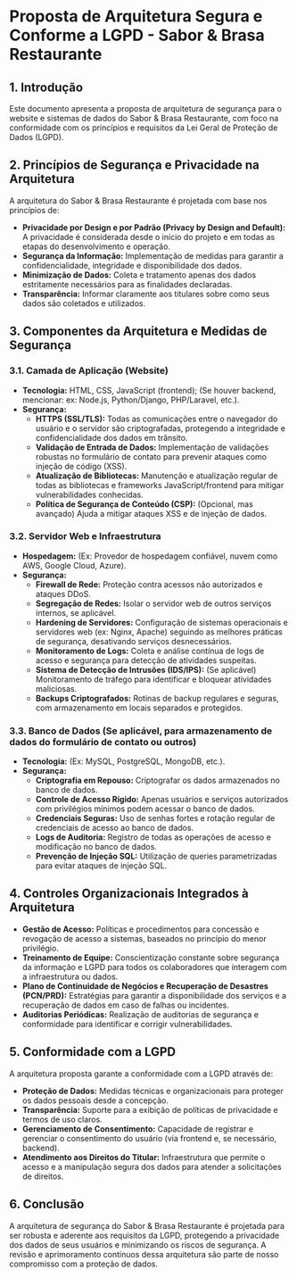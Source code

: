 # Proposta de Arquitetura Segura e Conforme a LGPD - Sabor & Brasa Restaurante

## 1. Introdução
Este documento apresenta a proposta de arquitetura de segurança para o website e sistemas de dados do Sabor & Brasa Restaurante, com foco na conformidade com os princípios e requisitos da Lei Geral de Proteção de Dados (LGPD).

## 2. Princípios de Segurança e Privacidade na Arquitetura
A arquitetura do Sabor & Brasa Restaurante é projetada com base nos princípios de:
* **Privacidade por Design e por Padrão (Privacy by Design and Default):** A privacidade é considerada desde o início do projeto e em todas as etapas do desenvolvimento e operação.
* **Segurança da Informação:** Implementação de medidas para garantir a confidencialidade, integridade e disponibilidade dos dados.
* **Minimização de Dados:** Coleta e tratamento apenas dos dados estritamente necessários para as finalidades declaradas.
* **Transparência:** Informar claramente aos titulares sobre como seus dados são coletados e utilizados.

## 3. Componentes da Arquitetura e Medidas de Segurança

### 3.1. Camada de Aplicação (Website)
* **Tecnologia:** HTML, CSS, JavaScript (frontend); (Se houver backend, mencionar: ex: Node.js, Python/Django, PHP/Laravel, etc.).
* **Segurança:**
    * **HTTPS (SSL/TLS):** Todas as comunicações entre o navegador do usuário e o servidor são criptografadas, protegendo a integridade e confidencialidade dos dados em trânsito.
    * **Validação de Entrada de Dados:** Implementação de validações robustas no formulário de contato para prevenir ataques como injeção de código (XSS).
    * **Atualização de Bibliotecas:** Manutenção e atualização regular de todas as bibliotecas e frameworks JavaScript/frontend para mitigar vulnerabilidades conhecidas.
    * **Política de Segurança de Conteúdo (CSP):** (Opcional, mas avançado) Ajuda a mitigar ataques XSS e de injeção de dados.

### 3.2. Servidor Web e Infraestrutura
* **Hospedagem:** (Ex: Provedor de hospedagem confiável, nuvem como AWS, Google Cloud, Azure).
* **Segurança:**
    * **Firewall de Rede:** Proteção contra acessos não autorizados e ataques DDoS.
    * **Segregação de Redes:** Isolar o servidor web de outros serviços internos, se aplicável.
    * **Hardening de Servidores:** Configuração de sistemas operacionais e servidores web (ex: Nginx, Apache) seguindo as melhores práticas de segurança, desativando serviços desnecessários.
    * **Monitoramento de Logs:** Coleta e análise contínua de logs de acesso e segurança para detecção de atividades suspeitas.
    * **Sistema de Detecção de Intrusões (IDS/IPS):** (Se aplicável) Monitoramento de tráfego para identificar e bloquear atividades maliciosas.
    * **Backups Criptografados:** Rotinas de backup regulares e seguras, com armazenamento em locais separados e protegidos.

### 3.3. Banco de Dados (Se aplicável, para armazenamento de dados do formulário de contato ou outros)
* **Tecnologia:** (Ex: MySQL, PostgreSQL, MongoDB, etc.).
* **Segurança:**
    * **Criptografia em Repouso:** Criptografar os dados armazenados no banco de dados.
    * **Controle de Acesso Rígido:** Apenas usuários e serviços autorizados com privilégios mínimos podem acessar o banco de dados.
    * **Credenciais Seguras:** Uso de senhas fortes e rotação regular de credenciais de acesso ao banco de dados.
    * **Logs de Auditoria:** Registro de todas as operações de acesso e modificação no banco de dados.
    * **Prevenção de Injeção SQL:** Utilização de queries parametrizadas para evitar ataques de injeção SQL.

## 4. Controles Organizacionais Integrados à Arquitetura
* **Gestão de Acesso:** Políticas e procedimentos para concessão e revogação de acesso a sistemas, baseados no princípio do menor privilégio.
* **Treinamento de Equipe:** Conscientização constante sobre segurança da informação e LGPD para todos os colaboradores que interagem com a infraestrutura ou dados.
* **Plano de Continuidade de Negócios e Recuperação de Desastres (PCN/PRD):** Estratégias para garantir a disponibilidade dos serviços e a recuperação de dados em caso de falhas ou incidentes.
* **Auditorias Periódicas:** Realização de auditorias de segurança e conformidade para identificar e corrigir vulnerabilidades.

## 5. Conformidade com a LGPD
A arquitetura proposta garante a conformidade com a LGPD através de:
* **Proteção de Dados:** Medidas técnicas e organizacionais para proteger os dados pessoais desde a concepção.
* **Transparência:** Suporte para a exibição de políticas de privacidade e termos de uso claros.
* **Gerenciamento de Consentimento:** Capacidade de registrar e gerenciar o consentimento do usuário (via frontend e, se necessário, backend).
* **Atendimento aos Direitos do Titular:** Infraestrutura que permite o acesso e a manipulação segura dos dados para atender a solicitações de direitos.

## 6. Conclusão
A arquitetura de segurança do Sabor & Brasa Restaurante é projetada para ser robusta e aderente aos requisitos da LGPD, protegendo a privacidade dos dados de seus usuários e minimizando os riscos de segurança. A revisão e aprimoramento contínuos dessa arquitetura são parte de nosso compromisso com a proteção de dados.
